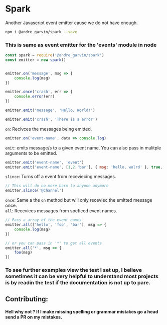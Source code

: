 # Spark
Another Javascript event emitter cause we do not have enough.

```bash
npm i @andre_garvin/spark --save
```

### This is same as event emitter for the 'events' module in node
```js
const spark = require('@andre_garvin/spark')
const emitter = new spark()


emitter.on('message', msg => {
    console.log(msg)
})

emitter.once('crash', err => {
    console.error(err)
})

emitter.emit('message', 'Hello, World!')

emitter.emit('crash', 'There is a error')
```

`on`: Recivces the messages being emitted.
```js
emitter.on('event-name', data => console.log)
```
`emit`: emits message/s to a given event name. You can also pass in mulitple arguments to be emitted.
```js
emitter.emit('event-name', 'event')
emitter.emit('event-name', [1,2,'bar'], { msg: 'hello, wolrd' }, true, foo(), 17329)
```
`slince`: Turns off a event from receviecing messages.
```js
// This will do no more harm to anyone anymore
emitter.slince('@channel')
```
`once`: Same a the `on` method but will only receviec the emitted message once.
<br />
`all`: Receviecs messages from speficed event names.
```js
// Pass a array of the event names
emitter.all(['hello', 'foo', 'bar'], msg => {
    console.log(msg)
})

// or you can pass in '*' to get all events
emitter.all('*', msg => {
    foo(msg)
})
```

### To see further examples view the test I set up, I believe sometimes it can be very helpful to understand most projects is by readin the test if the documentation is not up to pare.

## Contributing:
#### Hell why not ? If I make missing spelling or grammar mistakes go a head send a PR on my mistakes. 
